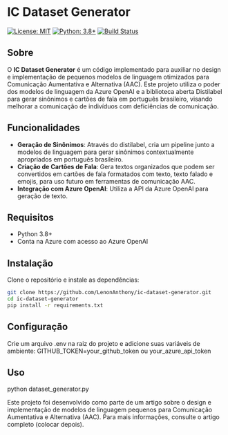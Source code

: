 # IC Dataset Generator

[![License: MIT](https://img.shields.io/badge/License-MIT-yellow.svg)](https://opensource.org/licenses/MIT)
[![Python: 3.8+](https://img.shields.io/badge/Python-3.8%2B-blue.svg)](https://www.python.org/downloads/release/python-380/)
[![Build Status](https://github.com/LenonAnthony/ic-dataset-generator/actions/workflows/ci.yml/badge.svg)](https://github.com/LenonAnthony/ic-dataset-generator/actions)

## Sobre

O **IC Dataset Generator** é um código implementado para auxiliar no design e implementação de pequenos modelos de linguagem otimizados para Comunicação Aumentativa e Alternativa (AAC). Este projeto utiliza o poder dos modelos de linguagem da Azure OpenAI e a biblioteca aberta Distilabel para gerar sinônimos e cartões de fala em português brasileiro, visando melhorar a comunicação de indivíduos com deficiências de comunicação.

## Funcionalidades

- **Geração de Sinônimos**: Através do distilabel, cria um pipeline junto a modelos de linguagem para gerar sinônimos contextualmente apropriados em português brasileiro.
- **Criação de Cartões de Fala**: Gera textos organizados que podem ser convertidos em cartões de fala formatados com texto, texto falado e emojis, para uso futuro em ferramentas de comunicação AAC.
- **Integração com Azure OpenAI**: Utiliza a API da Azure OpenAI para geração de texto.

## Requisitos

- Python 3.8+
- Conta na Azure com acesso ao Azure OpenAI

## Instalação

Clone o repositório e instale as dependências:

```sh
git clone https://github.com/LenonAnthony/ic-dataset-generator.git
cd ic-dataset-generator
pip install -r requirements.txt
```

## Configuração

Crie um arquivo .env na raiz do projeto e adicione suas variáveis de ambiente: GITHUB_TOKEN=your_github_token ou your_azure_api_token

## Uso 

python dataset_generator.py



Este projeto foi desenvolvido como parte de um artigo sobre o design e implementação de modelos de linguagem pequenos para Comunicação Aumentativa e Alternativa (AAC). Para mais informações, consulte o artigo completo
(colocar depois).


